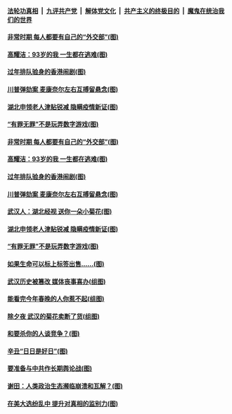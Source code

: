 

####  [法轮功真相](../../../../basic/blob/master/README.md?t=02161831) &nbsp;|&nbsp; [九评共产党](../../../../9ping.md/blob/master/README.md?t=02161831) &nbsp;|&nbsp; [解体党文化](../../../../jtdwh.md/blob/master/README.md?t=02161831)  &nbsp;|&nbsp; [共产主义的终极目的](../../../../gczydzjmd.md/blob/master/README.md?t=02161831) &nbsp;|&nbsp; [魔鬼在统治我们的世界](../../../../mgztzwmdsj.md/blob/master/README.md?t=02161831) 

#### [非常时期 每人都要有自己的“外交部”(图)](../pages/p4/962685.md?t=02161831) 

#### [高耀洁：93岁的我 一生都在逃难(图)](../pages/p4/962636.md?t=02161831) 

#### [过年排队验身的香港闹剧(图)](../pages/p4/962633.md?t=02161831) 

#### [川普弹劾案 麦康奈尔左右互搏留悬念(图)](../pages/p4/962635.md?t=02161831) 

#### [湖北申领老人津贴锐减 隐瞒疫情新证(图)](../pages/p4/962641.md?t=02161831) 

#### [“有罪无罪”不是玩弄数字游戏(图)](../pages/p4/962558.md?t=02161831) 

#### [非常时期 每人都要有自己的“外交部”(图)](../pages/p4/962685.md?t=02161831) 

#### [高耀洁：93岁的我 一生都在逃难(图)](../pages/p4/962636.md?t=02161831) 


#### [过年排队验身的香港闹剧(图)](../pages/p4/962633.md?t=02161831) 

#### [川普弹劾案 麦康奈尔左右互搏留悬念(图)](../pages/p4/962635.md?t=02161831) 

#### [武汉人：湖北经视 送你一朵小菊花(图)](../pages/p4/962638.md?t=02161831) 

#### [湖北申领老人津贴锐减 隐瞒疫情新证(图)](../pages/p4/962641.md?t=02161831) 


#### [“有罪无罪”不是玩弄数字游戏(图)](../pages/p4/962558.md?t=02161831) 

#### [如果生命可以标上标签出售……(图)](../pages/p4/962499.md?t=02161831) 

#### [武汉历史被篡改 媒体丧事喜办(组图)](../pages/p4/962503.md?t=02161831) 

#### [能看完今年春晚的人你惹不起(组图)](../pages/p4/962502.md?t=02161831) 

#### [除夕夜 武汉的菊花卖断了货(组图)](../pages/p4/962495.md?t=02161831) 

#### [和要杀你的人谈竞争？(图)](../pages/p4/962463.md?t=02161831) 



#### [辛丑“日日是好日”(图)](../pages/p4/962389.md?t=02161831) 

#### [要准备与中共作长期舆论战(图)](../pages/p4/962387.md?t=02161831) 

#### [谢田：人类政治生态濒临崩溃和瓦解？(图)](../pages/p4/962395.md?t=02161831) 

#### [在美大选纷乱中 提升对真相的监别力(图)](../pages/p4/962406.md?t=02161831) 

